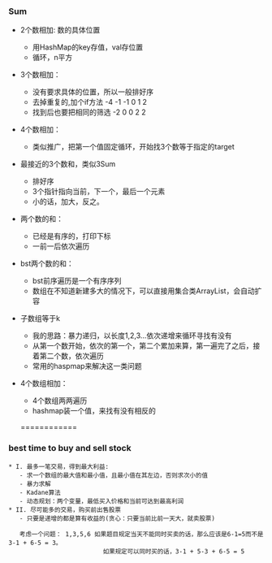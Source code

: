 
### Sum
 * 2个数相加: 数的具体位置
    - 用HashMap的key存值，val存位置
    -  循环，n平方
 * 3个数相加：
    - 没有要求具体的位置，所以一般排好序
    - 去掉重复的,加个if方法  -4 -1 -1 0 1 2
    - 找到后也要把相同的筛选 -2 0 0 2 2
 * 4个数相加：
    - 类似推广，把第一个值固定循环，开始找3个数等于指定的target
 * 最接近的3个数和，类似3Sum
	- 排好序
	- 3个指针指向当前，下一个，最后一个元素
	- 小的话，加大，反之。
 * 两个数的和：
    - 已经是有序的，打印下标
	- 一前一后依次遍历
 * bst两个数的和：
	- bst前序遍历是一个有序序列
	- 数组在不知道新建多大的情况下，可以直接用集合类ArrayList，会自动扩容
 * 子数组等于k
	- 我的思路：暴力递归，以长度1,2,3...依次递增来循环寻找有没有
	- 从第一个数开始，依次的第一个，第二个累加来算，第一遍完了之后，接着第二个数，依次遍历
	- 常用的haspmap来解决这一类问题
 * 4个数组相加：
	- 4个数组两两遍历
	- hashmap装一个值，来找有没有相反的

	============
	
### best time to buy and sell stock 
	* I. 最多一笔交易，得到最大利益:  
	   - 求一个数组的最大值和最小值，且最小值在其左边，否则求次小的值
	   - 暴力求解	
	   - Kadane算法
	   - 动态规划：两个变量，最低买入价格和当前可达到最高利润
	* II. 尽可能多的交易，购买前出售股票
	   - 只要是递增的都是算有收益的(贪心：只要当前比前一天大，就卖股票)
	   
	   考虑一个问题： 1,3,5,6 如果题目规定当天不能同时买卖的话，那么应该是6-1=5而不是3-1 + 6-5 = 3。
							  如果规定可以同时买的话，3-1 + 5-3 + 6-5 = 5